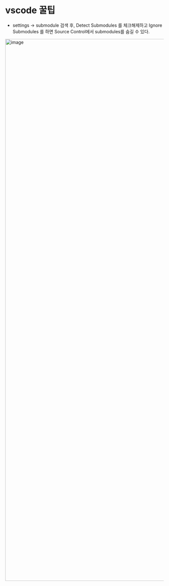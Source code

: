 # vscode 꿀팁

- settings -> submodule 검색 후, Detect Submodules 를 체크해제하고 Ignore Submodules 를 하면 Source Control에서 submodules를 숨길 수 있다.
<img width="1721" alt="image" src="https://user-images.githubusercontent.com/33514304/193227900-a2a4d044-1985-4298-b0bc-81f49e28009a.png">
